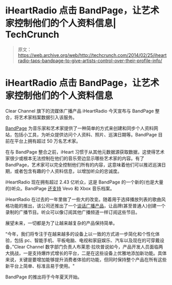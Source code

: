 # iHeartRadio 点击 BandPage，让艺术家控制他们的个人资料信息| TechCrunch

> 原文：<https://web.archive.org/web/http://techcrunch.com/2014/02/25/iheartradio-taps-bandpage-to-give-artists-control-over-their-profile-info/>

# iHeartRadio 点击 BandPage，让艺术家控制他们的个人资料信息

Clear Channel 旗下的流媒体广播产品 iHeartRadio 今天宣布与 BandPage 整合，将艺术家档案数据引入该服务。

[BandPage](https://web.archive.org/web/20230326053841/https://techcrunch.com/tag/bandpage/) 为音乐家和艺术家提供了一种简单的方式来创建和同步个人资料网站，包括小工具，为听众提供访问个人资料、照片、巡演日期等。BandPage 目前在平台上拥有超过 50 万名艺术家。

在与 BandPage 整合之前，iHeart 习惯于从其他元数据源获取数据，这使得艺术家很少或根本无法控制在他们的音乐旁边显示哪些艺术家的内容。有了 BandPage，艺术家可以完全控制他们所有的内容，这意味着他们可以推迟巡演日期，或者包含有趣的个人资料信息，以增加听众的忠诚度。

iHeartRadio 现在拥有超过 2.43 亿听众，这是 BandPage 的一个新的(也是大量的)听众。BandPage [还支持](https://web.archive.org/web/20230326053841/https://techcrunch.com/2013/08/08/bandpage-vevo-xbox-music/) Vevo 和 Xbox 音乐档案。

iHeartRadio 在过去的一年里做了一些大的改变。随着用于选择播放列表的歌曲风格功能的推出，该公司还推出了一个[谈话广播产品](https://web.archive.org/web/20230326053841/https://techcrunch.com/2013/07/24/clear-channel-launches-iheartradio-talk-letting-everyone-from-jimmy-kimmel-to-joe-six-pack-be-heard/)，让品牌(甚至普通人)创建一个录制的广播节目。听众可以像订阅其他广播频道一样订阅这些节目。

展望未来，一切都是为了让越来越复杂的产品保持简单。

“今年，我们将专注于在越来越多的设备上以一致的方式进一步简化和个性化体验，包括 pc、智能手机、平板电脑、电视和家庭娱乐、汽车以及现在的可穿戴设备，”Clear Channel 数字部门负责人布莱恩·拉坎普说如今，产品开发人员面临两大挑战，一是支持爆炸式增长的平台，二是在这些设备上优雅地添加新功能。具体来说，关键是要增加能够提升消费者体验的功能，但同时保持整个产品在所有这些新平台上简单、标准且易于使用。"

BandPage 的推出将于今年夏天开始。
